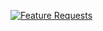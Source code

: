 [![Feature Requests](http://feathub.com/ucf-campus-development-group/tech-topics?format=svg)](http://feathub.com/ucf-campus-development-group/tech-topics)
